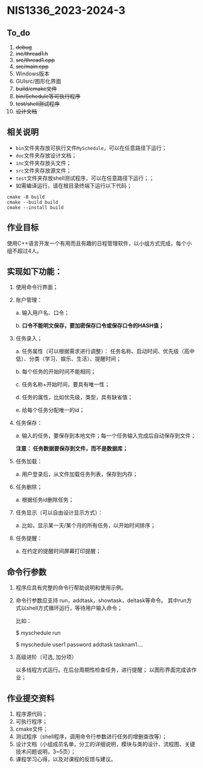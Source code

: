 # NIS1336_2023-2024-3

## To_do
1. ~~debug~~
2. ~~inc/thread1.h~~
3. ~~src/thread1.cpp~~
4. ~~src/main.cpp~~
5. Windows版本
6. GUIsrc/图形化界面
7. ~~build/cmake文件~~
8. ~~bin/Schedule等可执行程序~~
9. ~~test/shell测试程序~~
10. ~~设计文档~~

## 相关说明
- `bin`文件夹存放可执行文件`MySchedule`，可以在任意路径下运行；
- `doc`文件夹存放设计文档；
- `inc`文件夹存放头文件；
- `src`文件夹存放源文件；
- `test`文件夹存放shell测试程序，可以在任意路径下运行；；
- 如需编译运行，请在根目录终端下运行以下代码；
```
cmake -B build
cmake --build build
cmake --install build
```

## 作业目标

 使用C++语言开发一个有用而且有趣的日程管理软件，以小组方式完成，每个小组不超过4人。

## 实现如下功能：

1. 使用命令行界面；
2. 账户管理：

    a. 输入用户名、口令；

    b. **口令不能明文保存，要加密保存口令或保存口令的HASH值；**

3. 任务录入；

    a. 任务属性（可以根据需求进行调整）： 任务名称、启动时间、优先级（高中低）、分类（学习、娱乐、生活）、提醒时间；

    b. 每个任务的开始时间不能相同；

    c. 任务名称+开始时间，要具有唯一性；

    d. 任务的属性，比如优先级，类型，具有缺省值；

    e. 给每个任务分配唯一的id；

4. 任务保存：

    a. 输入的任务，要保存到本地文件；每一个任务输入完成后自动保存到文件；

    **注意： 任务数据要保存到文件，而不是数据库；**

5. 任务加载：

    a. 用户登录后，从文件加载任务列表，保存到内存；

6. 任务删除；

    a. 根据任务id删除任务；

7. 任务显示（可以自由设计显示方式）：

    a. 比如，显示某一天/某个月的所有任务，以开始时间排序；

8. 任务提醒：

    a. 在约定的提醒时间屏幕打印提醒；

 
## 命令行参数

1. 程序应具有完整的命令行帮助说明和使用示例。

2. 命令行参数应支持 run，addtask，showtask，deltask等命令。 其中run方式以shell方式循环运行，等待用户输入命令；

    比如：

    $ myschedule  run     

    $ myschedule  user1 password   addtask  tasknam1….

 
3. 高级进阶（可选, 加分项）

    以多线程方式运行。在后台周期性检查任务，进行提醒；
    以图形界面完成该作业；

 
 ## 作业提交资料

1. 程序源代码；
2. 可执行程序；
3. cmake文件；
4. 测试程序（shell程序，调用命令行参数进行任务的增删查改等）；
5. 设计文档（小组成员名单，分工的详细说明，模块与类的设计、流程图、关键技术问题说明，3~5页）；
6. 课程学习心得，以及对课程的反馈与建议。

